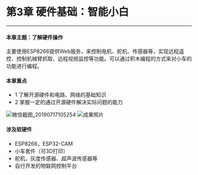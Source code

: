 # 第3章 硬件基础：智能小白

---

#### 本章主题：了解硬件操作

主要使用ESP8266提供Web服务，来控制电机、舵机、传感器等，实现远程遥控、控制机械臂抓取、远程视频监控等功能。可以通过积木编程的方式来对小车的功能进行编程。

#### 本章重点

- 1 了解开源硬件和电路、网络的基础知识
- 2 掌握一定的通过开源硬件解决实际问题的能力

![微信截图_20190717105254](https://md.hass.live/%E5%BE%AE%E4%BF%A1%E6%88%AA%E5%9B%BE_20190717105254.png)
![成果照片](https://md.hass.live/%E6%88%90%E6%9E%9C%E7%85%A7%E7%89%87.jpg)

#### 涉及软硬件

- ESP8266，ESP32-CAM
- 小车套件（可3D打印）
- 舵机，灰度传感器、超声波传感器等
- 自行开发的物联网控制平台
